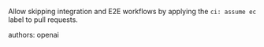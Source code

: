 Allow skipping integration and E2E workflows by applying the `ci: assume ec` label to pull requests.

authors: openai
